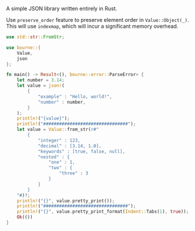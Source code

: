A simple JSON library written entirely in Rust.

Use `preserve_order` feature to preserve element order in `Value::Object(_)`. This will use `indexmap`, which will incur a significant memory overhead.

```rust
use std::str::FromStr;

use bourne::{
    Value,
    json
};

fn main() -> Result<(), bourne::error::ParseError> {
    let number = 3.14;
    let value = json!(
        {
            "example" : "Hello, world!",
            "number" : number,
        }
    );
    println!("{value}");
    println!("################################");
    let value = Value::from_str(r#"
        {
            "integer" : 123,
            "decimal" : [3.14, 1.0],
            "keywords" : [true, false, null],
            "nested" : {
                "one" : 1,
                "two" : {
                    "three" : 3
                }
            }
        }
    "#)?;
    println!("{}", value.pretty_print());
    println!("################################");
    println!("{}", value.pretty_print_format(Indent::Tabs(1), true));
    Ok(())
}
```
